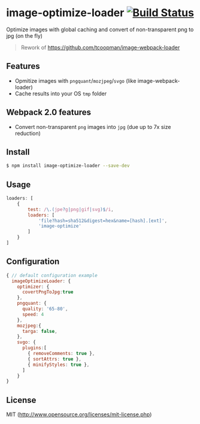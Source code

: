 # image-optimize-loader [![Build Status][ci-img]][ci]
[ci-img]:  https://travis-ci.org/glebmachine/image-optimize-loader.svg
[ci]:      https://travis-ci.org/glebmachine/image-optimize-loader
Optimize images with global caching and convert of non-transparent png to jpg (on the fly)
> Rework of https://github.com/tcoopman/image-webpack-loader

## Features
 - Opmitize images with `pngquant`/`mozjpeg`/`svgo` (like image-webpack-loader)
 - Cache results into your OS `tmp` folder 

## Webpack 2.0 features
 - Convert non-transparent `png` images into `jpg` (due up to 7x size reduction)

## Install

```sh
$ npm install image-optimize-loader --save-dev
```

## Usage
```js
loaders: [
    {
        test: /\.(jpe?g|png|gif|svg)$/i,
        loaders: [
            'file?hash=sha512&digest=hex&name=[hash].[ext]',
            'image-optimize'
        ]
    }
]
```

## Configuration
```js
{ // default configuration example
  imageOptimizeLoader: {
    optimizer: {
      covertPngToJpg:true
    },
    pngquant: {
      quality: '65-80',
      speed: 4
    },
    mozjpeg:{
      targa: false,
    },
    svgo: {
      plugins:[
        { removeComments: true },
        { sortAttrs: true },
        { minifyStyles: true },
      ]
    }
}
```
## License
MIT (http://www.opensource.org/licenses/mit-license.php)

